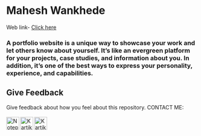 # Mahesh Wankhede
Web link- [Click here](https://maheshwankhede1999.github.io/Mahesh-Wankhede)

### A portfolio website is a unique way to showcase your work and let others know about yourself. It’s like an evergreen platform for your projects, case studies, and information about you. In addition, it’s one of the best ways to express your personality, experience, and capabilities.


## Give Feedback

Give feedback about how you feel about this repository.
CONTACT ME:
<br><br>
[<img align="left" alt="Notepad Tricks" width="34px" src="https://img.icons8.com/color/48/000000/linkedin.png" />][website]
[<img align="left" alt="Kartikey's LinkedIn" width="34px" src="https://img.icons8.com/color/48/000000/linkedin.png"/>][linkedin]
[<img align="left" alt="Kartikey's Instagram" width="34px" src="https://img.icons8.com/fluency/48/000000/instagram-new.png" />][github]


[website]: https://avinash201199.github.io/Avinash-Singh/
[linkedin]: https://www.linkedin.com/in/mahesh-wankhede-/
[Github]: https://github.com/avinash201199
